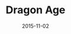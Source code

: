 ---
layout: site
title: "Dragon Age"
date: 2015-11-02
categories: [community]
version: 1.4.9
major: 1
minor: 4
patch: 9
slug: dragon-age
link: https://www.dragonage.com/
submitter: lpolepeddi
permalink: /sites/:slug
---